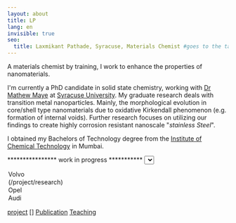 ```yaml
---
layout: about
title: LP
lang: en
invisible: true
seo:
  title: Laxmikant Pathade, Syracuse, Materials Chemist #goes to the tab part
---
```


A materials chemist by training, I work to enhance the properties of nanomaterials.

I'm currently a PhD candidate in solid state chemistry, working with [Dr Mathew Maye](http://nano.syr.edu) at [Syracuse University](https://syracuse.edu/).
My graduate research deals with transition metal nanoparticles. Mainly, the morphological evolution in core/shell type nanomaterials due to oxidative Kirkendall phenomenon (e.g. formation of internal voids). Further research focuses on utilizing our findings to create highly corrosion resistant nanoscale "*stainless Steel*".

I obtained my Bachelors of Technology degree from the [Institute of Chemical Technology](https://en.wikipedia.org/wiki/Institute_of_Chemical_Technology) in Mumbai.



**************** work in progress ***********
<select>
  <option value="volvo">Volvo</option>
  <option value="Research">(/project/research)</option>
  <option value="opel">Opel</option>
  <option value="audi">Audi</option>
</select>

[project<span class="caret"></span>](/project "project")
   []
   [Publication](/project/publication)
   [Teaching](/project/teaching)
